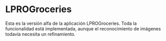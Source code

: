 LPROGroceries
=============

Esta es la versión alfa de la aplicación LPROGroceries. Toda la funcionalidad está implementada, aunque el reconocimiento de imágenes todavía necesita un refinamiento.
